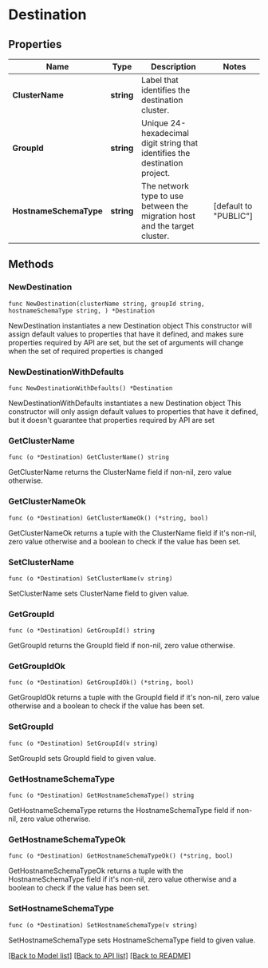 # Destination

## Properties

Name | Type | Description | Notes
------------ | ------------- | ------------- | -------------
**ClusterName** | **string** | Label that identifies the destination cluster. | 
**GroupId** | **string** | Unique 24-hexadecimal digit string that identifies the destination project. | 
**HostnameSchemaType** | **string** | The network type to use between the migration host and the target cluster. | [default to "PUBLIC"]

## Methods

### NewDestination

`func NewDestination(clusterName string, groupId string, hostnameSchemaType string, ) *Destination`

NewDestination instantiates a new Destination object
This constructor will assign default values to properties that have it defined,
and makes sure properties required by API are set, but the set of arguments
will change when the set of required properties is changed

### NewDestinationWithDefaults

`func NewDestinationWithDefaults() *Destination`

NewDestinationWithDefaults instantiates a new Destination object
This constructor will only assign default values to properties that have it defined,
but it doesn't guarantee that properties required by API are set

### GetClusterName

`func (o *Destination) GetClusterName() string`

GetClusterName returns the ClusterName field if non-nil, zero value otherwise.

### GetClusterNameOk

`func (o *Destination) GetClusterNameOk() (*string, bool)`

GetClusterNameOk returns a tuple with the ClusterName field if it's non-nil, zero value otherwise
and a boolean to check if the value has been set.

### SetClusterName

`func (o *Destination) SetClusterName(v string)`

SetClusterName sets ClusterName field to given value.


### GetGroupId

`func (o *Destination) GetGroupId() string`

GetGroupId returns the GroupId field if non-nil, zero value otherwise.

### GetGroupIdOk

`func (o *Destination) GetGroupIdOk() (*string, bool)`

GetGroupIdOk returns a tuple with the GroupId field if it's non-nil, zero value otherwise
and a boolean to check if the value has been set.

### SetGroupId

`func (o *Destination) SetGroupId(v string)`

SetGroupId sets GroupId field to given value.


### GetHostnameSchemaType

`func (o *Destination) GetHostnameSchemaType() string`

GetHostnameSchemaType returns the HostnameSchemaType field if non-nil, zero value otherwise.

### GetHostnameSchemaTypeOk

`func (o *Destination) GetHostnameSchemaTypeOk() (*string, bool)`

GetHostnameSchemaTypeOk returns a tuple with the HostnameSchemaType field if it's non-nil, zero value otherwise
and a boolean to check if the value has been set.

### SetHostnameSchemaType

`func (o *Destination) SetHostnameSchemaType(v string)`

SetHostnameSchemaType sets HostnameSchemaType field to given value.



[[Back to Model list]](../README.md#documentation-for-models) [[Back to API list]](../README.md#documentation-for-api-endpoints) [[Back to README]](../README.md)


